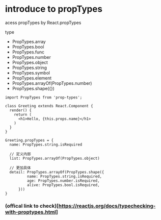 # introduce to propTypes
acess propTypes by React.propTypes

type
  - PropTypes.array
  - PropTypes.bool
  - PropTypes.func
  - PropTypes.number
  - PropTypes.object
  - PropTypes.string
  - PropTypes.symbol
  - PropTypes.element
  - PropTypes.arrayOf(PropTypes.number)
  - PropTypes.shape({})
```
import PropTypes from 'prop-types';

class Greeting extends React.Component {
  render() {
    return (
      <h1>Hello, {this.props.name}</h1>
    )
  }
}

Greeting.propTypes = {
  name: PropTypes.string.isRequired

  // 定义内部
  list: PropTypes.arrayOf(PropTypes.object)

  // 更加具体
  detail: PropTypes.arrayOf(PropTypes.shape({
          name: PropTypes.string.isRequired,
          age: PropTypes.number.isRequired,
          alive: PropTypes.bool.isRequired,
      }))
}

```

### (offical link to check)[https://reactjs.org/docs/typechecking-with-proptypes.html]

